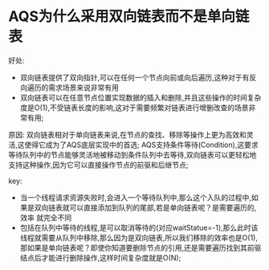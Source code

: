 # AQS为什么采用双向链表而不是单向链表
  好处:
  - 双向链表提供了双向指针,可以在任何一个节点向前或向后遍历,这种对于有反向遍历的需求场景来说非常有用
  - 双向链表可以在任意节点位置实现数据的插入和删除,并且这些操作的时间复杂度是O(1),不受链表长度的影响,这对于需要频繁对链表进行增删改查的场景非常有用;

  原因:
    双向链表相对于单向链表来说,在节点的查找、移除等操作上更为高效和灵活,这使得它成为了AQS底层实现中的首选;
    AQS支持条件等待(Condition),这要求等待队列中的节点能够灵活地被移动到条件队列中去等待,双向链表可以更轻松地支持这种操作,因为它可以直接操作节点的前驱和后继节点;
  
  key:
  - 当一个线程请求资源失败时,会进入一个等待队列中,那么这个入队的过程中,如果是双向链表就可以直接添加到队列的尾部,若是单向链表呢？是需要遍历的,效率
  就完全不同
  - 包括在队列中等待的线程,是可以取消等待的(对应waitStatue=-1),那么此时该线程就需要从队列中移除,那么因为是双向链表,所以我们移除的效率也是O(1),
  那如果是单向链表呢？即使你知道要删除节点的引用,还是需要遍历找到其前驱结点后才能进行删除操作,这样时间复杂度就是O(N);